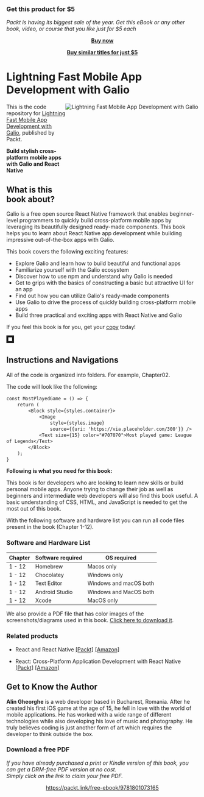 
### Get this product for $5

<i>Packt is having its biggest sale of the year. Get this eBook or any other book, video, or course that you like just for $5 each</i>


<b><p align='center'>[Buy now](https://packt.link/9781801073165)</p></b>


<b><p align='center'>[Buy similar titles for just $5](https://subscription.packtpub.com/search)</p></b>


# Lightning Fast Mobile App Development with Galio

<a href="https://www.packtpub.com/product/lightning-fast-mobile-app-development-with-galio/9781801073165"><img src="https://static.packt-cdn.com/products/9781801073165/cover/smaller" alt="Lightning Fast Mobile App Development with Galio" height="256px" align="right"></a>

This is the code repository for [Lightning Fast Mobile App Development with Galio](https://www.packtpub.com/product/lightning-fast-mobile-app-development-with-galio/9781801073165), published by Packt.

**Build stylish cross-platform mobile apps with Galio and React Native**

## What is this book about?
Galio is a free open source React Native framework that enables beginner-level programmers to quickly build cross-platform mobile apps by leveraging its beautifully designed ready-made components. This book helps you to learn about React Native app development while building impressive out-of-the-box apps with Galio.

This book covers the following exciting features: 
* Explore Galio and learn how to build beautiful and functional apps
* Familiarize yourself with the Galio ecosystem
* Discover how to use npm and understand why Galio is needed
* Get to grips with the basics of constructing a basic but attractive UI for an app
* Find out how you can utilize Galio's ready-made components
* Use Galio to drive the process of quickly building cross-platform mobile apps
* Build three practical and exciting apps with React Native and Galio

If you feel this book is for you, get your [copy](https://www.amazon.com/dp/1801073163) today!

<a href="https://www.packtpub.com/?utm_source=github&utm_medium=banner&utm_campaign=GitHubBanner"><img src="https://raw.githubusercontent.com/PacktPublishing/GitHub/master/GitHub.png" 
alt="https://www.packtpub.com/" border="5" /></a>


## Instructions and Navigations
All of the code is organized into folders. For example, Chapter02.

The code will look like the following:
```
const MostPlayedGame = () => {
    return (
        <Block style={styles.container}>
            <Image
                style={styles.image} 
                source={{uri: 'https://via.placeholder.com/300'}} />
            <Text size={15} color="#707070">Most played game: League of Legends</Text>
        </Block>
    );
}

```

**Following is what you need for this book:**

This book is for developers who are looking to learn new skills or build personal mobile apps. Anyone trying to change their job as well as beginners and intermediate web developers will also find this book useful. A basic understanding of CSS, HTML, and JavaScript is needed to get the most out of this book.

With the following software and hardware list you can run all code files present in the book (Chapter 1-12).

### Software and Hardware List

| Chapter  | Software required                   | OS required                        |
| -------- | ------------------------------------| -----------------------------------|
| 1 - 12   | Homebrew                            | Macos only                         |
| 1 - 12   | Chocolatey                          | Windows only                       |
| 1 - 12   | Text Editor                         | Windows and macOS both             |
| 1 - 12   | Android Studio                      | Windows and MacOS both             |
| 1 - 12   | Xcode                               | MacOS only                         |



We also provide a PDF file that has color images of the screenshots/diagrams used in this book. [Click here to download it](https://static.packt-cdn.com/downloads/9781801073165_ColorImages.pdf).


### Related products <Other books you may enjoy>
* React and React Native [[Packt]](https://www.packtpub.com/product/react-and-react-native/9781786465658) [[Amazon]](https://www.amazon.com/dp/1839211148)

* React: Cross-Platform Application Development with React Native [[Packt]](https://www.packtpub.com/product/react-cross-platform-application-development-with-react-native/9781789136081) [[Amazon]](https://www.amazon.com/dp/1789136083)

## Get to Know the Author
**Alin Gheorghe**
is a web developer based in Bucharest, Romania. After he created his first iOS game at the age of 15, he fell in love with the world of mobile applications. He has worked with a wide range of different technologies while also developing his love of music and photography. He truly believes coding is just another form of art which requires the developer to think outside the box.

### Download a free PDF

 <i>If you have already purchased a print or Kindle version of this book, you can get a DRM-free PDF version at no cost.<br>Simply click on the link to claim your free PDF.</i>
<p align="center"> <a href="https://packt.link/free-ebook/9781801073165">https://packt.link/free-ebook/9781801073165 </a> </p>